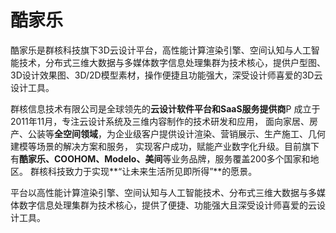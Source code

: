 # 

# 酷家乐

酷家乐是群核科技旗下3D云设计平台，高性能计算渲染引擎、空间认知与人工智能技术，分布式三维大数据与多媒体数字信息处理集群为技术核心，提供户型图、3D设计效果图、3D/2D模型素材，操作便捷且功能强大，深受设计师喜爱的3D云设计工具。

群核信息技术有限公司是全球领先的**云设计软件平台和SaaS服务提供商**P
成立于2011年11月，专注云设计系统及三维内容制作的技术研发和应用，
面向家居、房产、公装等**全空间领域**，为企业级客户提供设计渲染、营销展示、生产施工、几何建模等场景的解决方案和服务，
实现客户成功，赋能产业数字化升级。目前旗下有**酷家乐、COOHOM、Modelo、美间**等业务品牌，服务覆盖200多个国家和地区。
群核科技致力于实现**“让未来生活所见即所得”**的愿景。

平台以高性能计算渲染引擎、空间认知与人工智能技术、分布式三维大数据与多媒体数字信息处理集群为技术核心，提供了便捷、功能强大且深受设计师喜爱的云设计工具。

